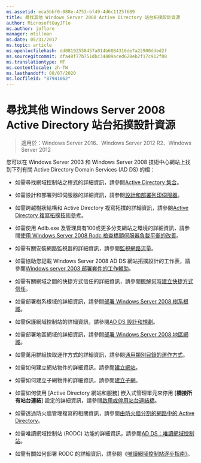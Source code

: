 ```yaml
---
ms.assetid: eca5bbf0-088e-4753-bf49-4d6c1125f689
title: 尋找其他 Windows Server 2008 Active Directory 站台拓撲設計資源
author: MicrosoftGuyJFlo
ms.author: joflore
manager: mtillman
ms.date: 05/31/2017
ms.topic: article
ms.openlocfilehash: dd08192558457a014b6884316de7a22900dded2f
ms.sourcegitcommit: dfa48f77b751dbc34409aced628eb2f17c912f08
ms.translationtype: MT
ms.contentlocale: zh-TW
ms.lasthandoff: 08/07/2020
ms.locfileid: "87941062"
---
```

# <a name="finding-additional-resources-for-windows-server-2008-active-directory-site-topology-design"></a>尋找其他 Windows Server 2008 Active Directory 站台拓撲設計資源

> 適用於：Windows Server 2016、Windows Server 2012 R2、Windows Server 2012

您可以在 Windows Server 2003 和 Windows Server 2008 技術中心網站上找到下列有關 Active Directory Domain Services (AD DS) 的檔：

- 如需尋找網域控制站之程式的詳細資訊，請參閱[Active Directory 集合](/previous-versions/windows/it-pro/windows-server-2003/cc780036(v=ws.10))。

- 如需設計和部署列印伺服器的詳細資訊，請參閱[設計和部署列印伺服器](/previous-versions/windows/it-pro/windows-server-2003/cc785842(v=ws.10))。

- 如需跨越樹狀結構和 Active Directory 複寫拓撲的詳細資訊，請參閱[Active Directory 複寫拓撲技術參考](/previous-versions/windows/it-pro/windows-server-2003/cc755326(v=ws.10))。

- 如需使用 Adlb.exe 及管理具有100或更多分支網站之環境的詳細資訊，請參閱[使用 Windows Server 2008 Rodc 檢查橋頭伺服器負載平衡的改善](/previous-versions/windows/it-pro/windows-server-2008-r2-and-2008/dd735927(v%3dws.10))。

- 如需有關安裝網路監視器的詳細資訊，請參閱[監視網路流量](/previous-versions/windows/it-pro/windows-server-2003/cc783075(v=ws.10))。

- 如需協助您記載 Windows Server 2008 AD DS 網站拓撲設計的工作表，請參閱[Windows server 2003 部署套件的工作輔助](https://microsoft.com/download/details.aspx?id=9608)。

- 如需有關網域之間的快捷方式信任的詳細資訊，請參閱[瞭解何時建立快捷方式信任](/previous-versions/windows/it-pro/windows-server-2008-r2-and-2008/cc754538(v=ws.11))。

- 如需部署樹系根域的詳細資訊，請參閱[部署 Windows Server 2008 樹系根域](/previous-versions/windows/it-pro/windows-server-2008-r2-and-2008/cc731174(v=ws.10))。

- 如需保護網域控制站的詳細資訊，請參閱[AD DS 設計和規劃](https://docs.microsoft.com/windows-server/identity/ad-ds/plan/ad-ds-design-and-planning)。

- 如需部署地區網域的詳細資訊，請參閱[部署 Windows Server 2008 地區網域](/previous-versions/windows/it-pro/windows-server-2008-r2-and-2008/cc755118(v=ws.10))。

- 如需萬用群組快取運作方式的詳細資訊，請參閱[通用類別目錄的運作方式](/previous-versions/windows/it-pro/windows-server-2003/cc737410(v=ws.10))。

- 如需如何建立網站物件的詳細資訊，請參閱[建立網站](/previous-versions/windows/it-pro/windows-server-2008-r2-and-2008/cc772304(v=ws.11))。

- 如需如何建立子網物件的詳細資訊，請參閱[建立子網](/previous-versions/windows/it-pro/windows-server-2008-r2-and-2008/cc770372(v=ws.11))。

- 如需如何使用 [Active Directory 網站和服務] 嵌入式管理單元來停用 [**橋接所有站台連結**] 設定的詳細資訊，請參閱[啟用或停用站台連結橋](/previous-versions/windows/it-pro/windows-server-2003/cc738789(v=ws.10))。

- 如需透過防火牆管理複寫的相關資訊，請參閱[由防火牆分割的網路中的 Active Directory](https://microsoft.com/download/details.aspx?familyid=c2ef3846-43f0-4caf-9767-a9166368434e)。

- 如需唯讀網域控制站 (RODC) 功能的詳細資訊，請參閱[AD DS：唯讀網域控制站](/previous-versions/windows/it-pro/windows-server-2008-r2-and-2008/cc732801(v=ws.10))。

- 如需有關如何部署 RODC 的詳細資訊，請參閱《[唯讀網域控制站逐步指南》](/previous-versions/windows/it-pro/windows-server-2008-r2-and-2008/cc772234(v=ws.10))。
